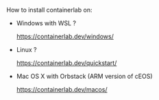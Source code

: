 How to install containerlab on:


- Windows with WSL ?

  https://containerlab.dev/windows/

- Linux ?

  https://containerlab.dev/quickstart/

- Mac OS X with Orbstack (ARM version of cEOS)

  https://containerlab.dev/macos/
